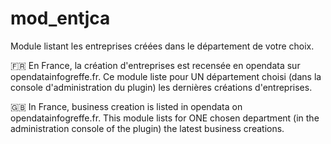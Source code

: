 # mod_entjca
Module listant les entreprises créées dans le département de votre choix.


🇫🇷 En France, la création d'entreprises est recensée en opendata sur opendatainfogreffe.fr. Ce module liste pour UN département choisi (dans la console d'administration du plugin) les dernières créations d'entreprises.

🇬🇧 In France, business creation is listed in opendata on opendatainfogreffe.fr. This module lists for ONE chosen department (in the administration console of the plugin) the latest business creations.
